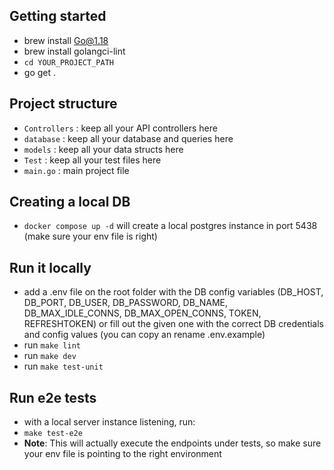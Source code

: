 ## Getting started

- brew install Go@1.18
- brew install golangci-lint         
- `cd YOUR_PROJECT_PATH`
- go get . 


## Project structure

- `Controllers` : keep all your API controllers here
- `database` : keep all your database and queries here
- `models` : keep all your data structs here
- `Test` : keep all your test files here
- `main.go` : main project file

## Creating a local DB

- `docker compose up -d` will create a local postgres instance in port 5438 (make sure your env file is right)


## Run it locally

- add a .env file on the root folder with the DB config variables (DB_HOST, DB_PORT, DB_USER, DB_PASSWORD, DB_NAME, DB_MAX_IDLE_CONNS, DB_MAX_OPEN_CONNS, TOKEN, REFRESHTOKEN) or fill out the given one with the correct DB credentials and config values (you can copy an rename .env.example)
- run `make lint`
- run `make dev`
- run `make test-unit`

## Run e2e tests

- with a local server instance listening, run:
- `make test-e2e`
- **Note**: This will actually execute the endpoints under tests, so make sure your env file is pointing to the right environment
